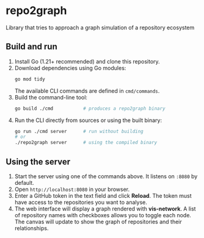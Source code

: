 # repo2graph
Library that tries to approach a graph simulation of a repository ecosystem

## Build and run

1. Install Go (1.21+ recommended) and clone this repository.
2. Download dependencies using Go modules:
   ```bash
   go mod tidy
   ```
   The available CLI commands are defined in `cmd/commands`.
3. Build the command-line tool:
   ```bash
   go build ./cmd           # produces a repo2graph binary
   ```
4. Run the CLI directly from sources or using the built binary:
   ```bash
   go run ./cmd server      # run without building
   # or
   ./repo2graph server      # using the compiled binary
   ```

## Using the server

1. Start the server using one of the commands above. It listens on `:8080` by default.
2. Open `http://localhost:8080` in your browser.
3. Enter a GitHub token in the text field and click **Reload**. The token must have access to the repositories you want to analyse.
4. The web interface will display a graph rendered with **vis-network**. A list of repository names with checkboxes allows you to toggle each node. The canvas will update to show the graph of repositories and their relationships.

